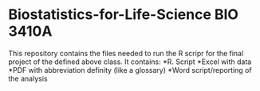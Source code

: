# Biostatistics-for-Life-Science BIO 3410A

This repository contains the files needed to run the R scripr for the final project of the defined above class. It contains:
    *R. Script
    *Excel with data
    *PDF with abbreviation definity (like a glossary)
    *Word script/reporting of the analysis
    
    
